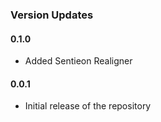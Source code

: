 ### Version Updates

#### 0.1.0
* Added Sentieon Realigner

#### 0.0.1
* Initial release of the repository
